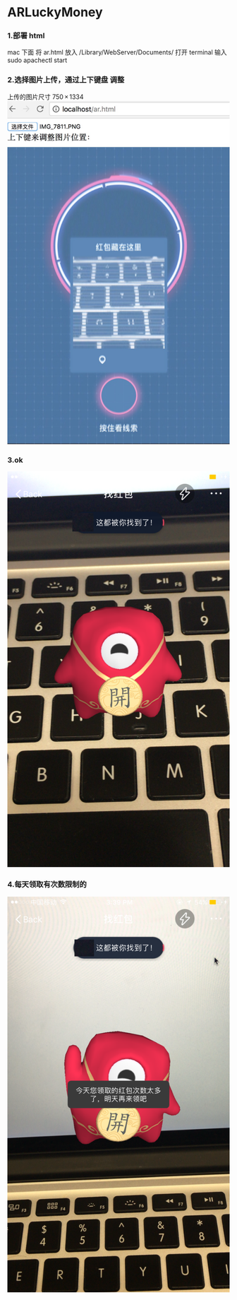 # ARLuckyMoney
### 1.部署 html 

mac 下面
将 ar.html 放入 /Library/WebServer/Documents/
打开 terminal 输入 sudo apachectl start


### 2.选择图片上传，通过上下键盘 调整
上传的图片尺寸 750 × 1334
![Image text](https://github.com/infoyou/ARLuckyMoney/raw/master/image/1.jpeg)


### 3.ok
![Image text](https://github.com/infoyou/ARLuckyMoney/raw/master/image/2.PNG)


### 4.每天领取有次数限制的
![Image text](https://github.com/infoyou/ARLuckyMoney/raw/master/image/3.PNG)
